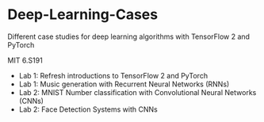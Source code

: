 # Deep-Learning-Cases
Different case studies for deep learning algorithms with TensorFlow 2 and PyTorch

MIT 6.S191 
- Lab 1: Refresh introductions to TensorFlow 2 and PyTorch
- Lab 1: Music generation with Recurrent Neural Networks (RNNs) 
- Lab 2: MNIST Number classification with Convolutional Neural Networks (CNNs)
- Lab 2: Face Detection Systems with CNNs

